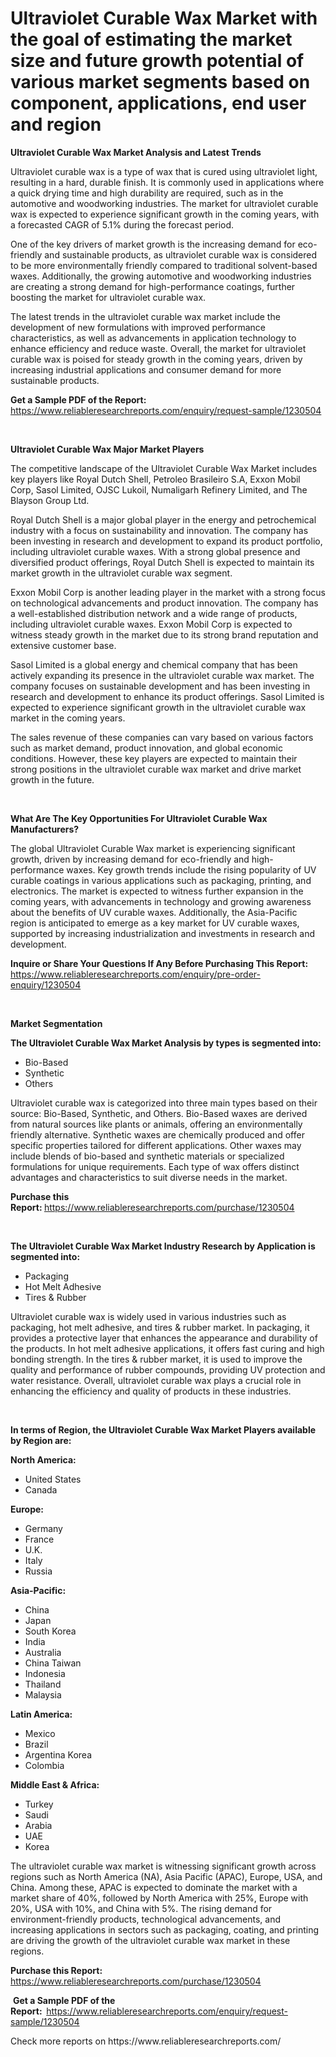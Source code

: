 <p><h1>Ultraviolet Curable Wax Market with the goal of estimating the market size and future growth potential of various market segments based on component, applications, end user and region</h1></p><p><strong>Ultraviolet Curable Wax Market Analysis and Latest Trends</strong></p>
<p><p>Ultraviolet curable wax is a type of wax that is cured using ultraviolet light, resulting in a hard, durable finish. It is commonly used in applications where a quick drying time and high durability are required, such as in the automotive and woodworking industries. The market for ultraviolet curable wax is expected to experience significant growth in the coming years, with a forecasted CAGR of 5.1% during the forecast period.</p><p>One of the key drivers of market growth is the increasing demand for eco-friendly and sustainable products, as ultraviolet curable wax is considered to be more environmentally friendly compared to traditional solvent-based waxes. Additionally, the growing automotive and woodworking industries are creating a strong demand for high-performance coatings, further boosting the market for ultraviolet curable wax.</p><p>The latest trends in the ultraviolet curable wax market include the development of new formulations with improved performance characteristics, as well as advancements in application technology to enhance efficiency and reduce waste. Overall, the market for ultraviolet curable wax is poised for steady growth in the coming years, driven by increasing industrial applications and consumer demand for more sustainable products.</p></p>
<p><strong>Get a Sample PDF of the Report:&nbsp;</strong> <a href="https://www.reliableresearchreports.com/enquiry/request-sample/1230504">https://www.reliableresearchreports.com/enquiry/request-sample/1230504</a></p>
<p>&nbsp;</p>
<p><strong>Ultraviolet Curable Wax Major Market Players</strong></p>
<p><p>The competitive landscape of the Ultraviolet Curable Wax Market includes key players like Royal Dutch Shell, Petroleo Brasileiro S.A, Exxon Mobil Corp, Sasol Limited, OJSC Lukoil, Numaligarh Refinery Limited, and The Blayson Group Ltd. </p><p>Royal Dutch Shell is a major global player in the energy and petrochemical industry with a focus on sustainability and innovation. The company has been investing in research and development to expand its product portfolio, including ultraviolet curable waxes. With a strong global presence and diversified product offerings, Royal Dutch Shell is expected to maintain its market growth in the ultraviolet curable wax segment.</p><p>Exxon Mobil Corp is another leading player in the market with a strong focus on technological advancements and product innovation. The company has a well-established distribution network and a wide range of products, including ultraviolet curable waxes. Exxon Mobil Corp is expected to witness steady growth in the market due to its strong brand reputation and extensive customer base.</p><p>Sasol Limited is a global energy and chemical company that has been actively expanding its presence in the ultraviolet curable wax market. The company focuses on sustainable development and has been investing in research and development to enhance its product offerings. Sasol Limited is expected to experience significant growth in the ultraviolet curable wax market in the coming years.</p><p>The sales revenue of these companies can vary based on various factors such as market demand, product innovation, and global economic conditions. However, these key players are expected to maintain their strong positions in the ultraviolet curable wax market and drive market growth in the future.</p></p>
<p>&nbsp;</p>
<p><strong>What Are The Key Opportunities For Ultraviolet Curable Wax Manufacturers?</strong></p>
<p><p>The global Ultraviolet Curable Wax market is experiencing significant growth, driven by increasing demand for eco-friendly and high-performance waxes. Key growth trends include the rising popularity of UV curable coatings in various applications such as packaging, printing, and electronics. The market is expected to witness further expansion in the coming years, with advancements in technology and growing awareness about the benefits of UV curable waxes. Additionally, the Asia-Pacific region is anticipated to emerge as a key market for UV curable waxes, supported by increasing industrialization and investments in research and development.</p></p>
<p><strong>Inquire or Share Your Questions If Any Before Purchasing This Report:</strong> <a href="https://www.reliableresearchreports.com/enquiry/pre-order-enquiry/1230504">https://www.reliableresearchreports.com/enquiry/pre-order-enquiry/1230504</a></p>
<p>&nbsp;</p>
<p><strong>Market Segmentation</strong></p>
<p><strong>The Ultraviolet Curable Wax Market Analysis by types is segmented into:</strong></p>
<p><ul><li>Bio-Based</li><li>Synthetic</li><li>Others</li></ul></p>
<p><p>Ultraviolet curable wax is categorized into three main types based on their source: Bio-Based, Synthetic, and Others. Bio-Based waxes are derived from natural sources like plants or animals, offering an environmentally friendly alternative. Synthetic waxes are chemically produced and offer specific properties tailored for different applications. Other waxes may include blends of bio-based and synthetic materials or specialized formulations for unique requirements. Each type of wax offers distinct advantages and characteristics to suit diverse needs in the market.</p></p>
<p><strong>Purchase this Report:&nbsp;</strong><a href="https://www.reliableresearchreports.com/purchase/1230504">https://www.reliableresearchreports.com/purchase/1230504</a></p>
<p>&nbsp;</p>
<p><strong>The Ultraviolet Curable Wax Market Industry Research by Application is segmented into:</strong></p>
<p><ul><li>Packaging</li><li>Hot Melt Adhesive</li><li>Tires & Rubber</li></ul></p>
<p><p>Ultraviolet curable wax is widely used in various industries such as packaging, hot melt adhesive, and tires & rubber market. In packaging, it provides a protective layer that enhances the appearance and durability of the products. In hot melt adhesive applications, it offers fast curing and high bonding strength. In the tires & rubber market, it is used to improve the quality and performance of rubber compounds, providing UV protection and water resistance. Overall, ultraviolet curable wax plays a crucial role in enhancing the efficiency and quality of products in these industries.</p></p>
<p>&nbsp;</p>
<p><strong>In terms of Region, the Ultraviolet Curable Wax Market Players available by Region are:</strong></p>
<p>
    <p> <strong> North America: </strong>
        <ul>
            <li>United States</li>
            <li>Canada</li>
        </ul>
        </p> 
    <p> <strong> Europe: </strong>
        <ul>
            <li>Germany</li>
            <li>France</li>
            <li>U.K.</li>
            <li>Italy</li>
            <li>Russia</li>
        </ul>
        </p> 
    <p> <strong> Asia-Pacific: </strong>
        <ul>
            <li>China</li>
            <li>Japan</li>
            <li>South Korea</li>
            <li>India</li>
            <li>Australia</li>
            <li>China Taiwan</li>
            <li>Indonesia</li>
            <li>Thailand</li>
            <li>Malaysia</li>
        </ul>
        </p> 
    <p> <strong> Latin America: </strong>
        <ul>
            <li>Mexico</li>
            <li>Brazil</li>
            <li>Argentina Korea</li>
            <li>Colombia</li>
        </ul>
        </p> 
    <p> <strong> Middle East & Africa: </strong>
        <ul>
            <li>Turkey</li>
            <li>Saudi</li>
            <li>Arabia</li>
            <li>UAE</li>
            <li>Korea</li>
        </ul>
    </p>
    </p>
<p><p>The ultraviolet curable wax market is witnessing significant growth across regions such as North America (NA), Asia Pacific (APAC), Europe, USA, and China. Among these, APAC is expected to dominate the market with a market share of 40%, followed by North America with 25%, Europe with 20%, USA with 10%, and China with 5%. The rising demand for environment-friendly products, technological advancements, and increasing applications in sectors such as packaging, coating, and printing are driving the growth of the ultraviolet curable wax market in these regions.</p></p>
<p><strong>Purchase this Report: </strong><a href="https://www.reliableresearchreports.com/purchase/1230504">https://www.reliableresearchreports.com/purchase/1230504</a></p>
<p>&nbsp;<strong>Get a Sample PDF of the Report:&nbsp;&nbsp;</strong><a href="https://www.reliableresearchreports.com/enquiry/request-sample/1230504">https://www.reliableresearchreports.com/enquiry/request-sample/1230504</a></p>
<p><strong></strong></p>
<p>Check more reports on https://www.reliableresearchreports.com/</p>